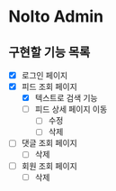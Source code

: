 # Nolto Admin

## 구현할 기능 목록
- [x] 로그인 페이지
- [x] 피드 조회 페이지
    - [x] 텍스트로 검색 기능
    - [ ] 피드 상세 페이지 이동
        - [ ] 수정
        - [ ] 삭제
- [ ] 댓글 조회 페이지
    - [ ] 삭제
- [ ] 회원 조회 페이지
    - [ ] 삭제
